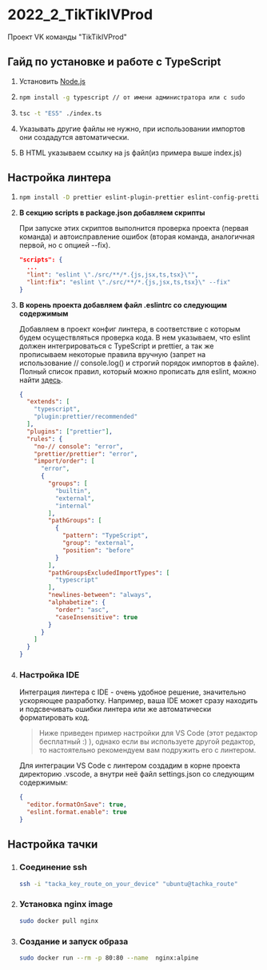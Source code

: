 # 2022_2_TikTikIVProd
Проект VK команды "TikTikIVProd"

## Гайд по установке и работе с TypeScript
1. Установить [Node.js](https://nodejs.org/en/)

2. ```bash
   npm install -g typescript // от имени администратора или с sudo
   ```

3. ```bash
   tsc -t "ES5" ./index.ts
   ```

4. Указывать другие файлы не нужно, при использовании импортов они создадутся автоматически.

5. В HTML указываем ссылку на js файл(из примера выше index.js)

## Настройка линтера

1. ```bash
   npm install -D prettier eslint-plugin-prettier eslint-config-prettier
   ```

2. **В секцию scripts в package.json добавляем скрипты**

   При запуске этих скриптов выполнится проверка проекта (первая команда) и автоисправление ошибок (вторая команда, аналогичная первой, но с опцией --fix).

   ```json
   "scripts": {
     ...
     "lint": "eslint \"./src/**/*.{js,jsx,ts,tsx}\"",
     "lint:fix": "eslint \"./src/**/*.{js,jsx,ts,tsx}\" --fix"
   }
   ```

3. **В корень проекта добавляем файл .eslintrc со следующим содержимым**

   Добавляем в проект конфиг линтера, в соответствие с которым будем осуществляться проверка кода. В нем указываем, что eslint должен интегрироваться с TypeScript и prettier, а так же прописываем некоторые правила вручную (запрет на использование // console.log() и строгий порядок импортов в файле). Полный список правил, который можно прописать для eslint, можно найти [здесь](https://eslint.org/docs/latest/rules/).

   ```json
   {
     "extends": [
       "typescript",
       "plugin:prettier/recommended"
     ],
     "plugins": ["prettier"],
     "rules": {
       "no-// console": "error",
       "prettier/prettier": "error",
       "import/order": [
         "error",
         {
           "groups": [
             "builtin",
             "external",
             "internal"
           ],
           "pathGroups": [
             {
               "pattern": "TypeScript",
               "group": "external",
               "position": "before"
             }
           ],
           "pathGroupsExcludedImportTypes": [
             "typescript"
           ],
           "newlines-between": "always",
           "alphabetize": {
             "order": "asc",
             "caseInsensitive": true
           }
         }
       ]
     }
   }
   ```

4. ### **Настройка IDE**

   Интеграция линтера с IDE - очень удобное решение, значительно ускоряющее разработку. Например, ваша IDE может сразу находить и подсвечивать ошибки линтера или же автоматически форматировать код.

   > Ниже приведен пример настройки для VS Code (этот редактор бесплатный :) ), однако если вы используете другой редактор, то настоятельно рекомендуем вам подружить его с линтером.

   Для интеграции VS Code c линтером создадим в корне проекта директорию .vscode, а внутри неё файл settings.json со следующим содержимым:

   ```json
   {
     "editor.formatOnSave": true,
     "eslint.format.enable": true
   }
   ```

## Настройка тачки

1. ### Соединение ssh

   ```bash
   ssh -i "tacka_key_route_on_your_device" "ubuntu@tachka_route"
   ```

2. ### Установка nginx image

   ```bash
   sudo docker pull nginx
   ```

3. ### Создание и запуск образа

   ```bash
   sudo docker run --rm -p 80:80 --name  nginx:alpine
   ```

   
